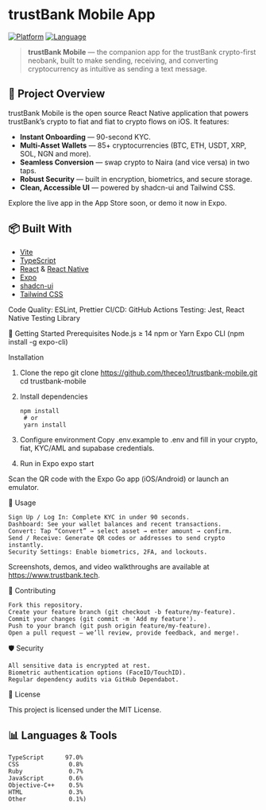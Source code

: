 # trustBank Mobile App

[![Platform](https://img.shields.io/badge/platform-React%20Native-blue)](https://reactnative.dev/) [![Language](https://img.shields.io/badge/languages-TypeScript%2097%25%2C%20CSS%200.8%25%2C%20Ruby%200.7%25%2C%20JavaScript%200.6%25%2C%20Objective--C%2B%2B%200.5%25%2C%20HTML%200.3%25%2C%20Other%200.1%25-brightgreen)](https://github.com/theceo1/trustbank-mobile/search?l=typescript)

> **trustBank Mobile** — the companion app for the trustBank crypto-first neobank, built to make sending, receiving, and converting cryptocurrency as intuitive as sending a text message.

## 🚀 Project Overview

trustBank Mobile is the open source React Native application that powers trustBank’s crypto to fiat and fiat to crypto flows on iOS. It features:

- **Instant Onboarding** — 90-second KYC.
- **Multi-Asset Wallets** — 85+ cryptocurrencies (BTC, ETH, USDT, XRP, SOL, NGN and more).  
- **Seamless Conversion** — swap crypto to Naira (and vice versa) in two taps.  
- **Robust Security** — built in encryption, biometrics, and secure storage.  
- **Clean, Accessible UI** — powered by shadcn-ui and Tailwind CSS.  

Explore the live app in the App Store soon, or demo it now in Expo.

## 📦 Built With

- [Vite](https://vitejs.dev/)  
- [TypeScript](https://www.typescriptlang.org/)  
- [React](https://reactjs.org/) & [React Native](https://reactnative.dev/)  
- [Expo](https://expo.dev/)  
- [shadcn-ui](https://github.com/shadcn/ui)  
- [Tailwind CSS](https://tailwindcss.com/)  


Code Quality: ESLint, Prettier
CI/CD: GitHub Actions
Testing: Jest, React Native Testing Library

🔧 Getting Started
      Prerequisites
Node.js ≥ 14
npm or Yarn
Expo CLI (npm install -g expo-cli)


Installation
1. Clone the repo
  git clone https://github.com/theceo1/trustbank-mobile.git
  cd trustbank-mobile

2. Install dependencies
  
       npm install
        # or
        yarn install

3. Configure environment
  Copy .env.example to .env and fill in your crypto, fiat, KYC/AML and supabase credentials.

4. Run in Expo
   expo start
   
Scan the QR code with the Expo Go app (iOS/Android) or launch an emulator.


📱 Usage

    Sign Up / Log In: Complete KYC in under 90 seconds.
    Dashboard: See your wallet balances and recent transactions.
    Convert: Tap “Convert” → select asset → enter amount → confirm.
    Send / Receive: Generate QR codes or addresses to send crypto instantly.
    Security Settings: Enable biometrics, 2FA, and lockouts.
    
  Screenshots, demos, and video walkthroughs are available at https://www.trustbank.tech.

🤝 Contributing

    Fork this repository.
    Create your feature branch (git checkout -b feature/my-feature).
    Commit your changes (git commit -m 'Add my feature').
    Push to your branch (git push origin feature/my-feature).
    Open a pull request — we’ll review, provide feedback, and merge!.

🛡️ Security
    
    All sensitive data is encrypted at rest.
    Biometric authentication options (FaceID/TouchID).
    Regular dependency audits via GitHub Dependabot.

📄 License

   This project is licensed under the MIT License.

## 📊 Languages & Tools

```text
TypeScript      97.0%
CSS              0.8%
Ruby             0.7%
JavaScript       0.6%
Objective-C++    0.5%
HTML             0.3%
Other            0.1%)
